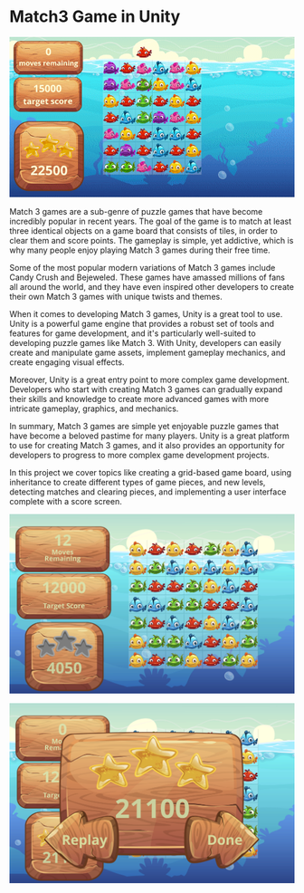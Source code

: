 # Match3 Game in Unity
 
![Match3gif](/GameDemo/Match3.gif)

Match 3 games are a sub-genre of puzzle games that have become incredibly popular in recent years. The goal of the game is to match at least three identical objects on a game board that consists of tiles, in order to clear them and score points. The gameplay is simple, yet addictive, which is why many people enjoy playing Match 3 games during their free time.

Some of the most popular modern variations of Match 3 games include Candy Crush and Bejeweled. These games have amassed millions of fans all around the world, and they have even inspired other developers to create their own Match 3 games with unique twists and themes.

When it comes to developing Match 3 games, Unity is a great tool to use. Unity is a powerful game engine that provides a robust set of tools and features for game development, and it's particularly well-suited to developing puzzle games like Match 3. With Unity, developers can easily create and manipulate game assets, implement gameplay mechanics, and create engaging visual effects.

Moreover, Unity is a great entry point to more complex game development. Developers who start with creating Match 3 games can gradually expand their skills and knowledge to create more advanced games with more intricate gameplay, graphics, and mechanics.

In summary, Match 3 games are simple yet enjoyable puzzle games that have become a beloved pastime for many players. Unity is a great platform to use for creating Match 3 games, and it also provides an opportunity for developers to progress to more complex game development projects.

In this project we cover topics like creating a grid-based game board, using inheritance to create different types of game pieces, and new levels, detecting matches and clearing pieces, and implementing a user interface complete with a score screen.

![Match3](/GameDemo/match3.png)

![Match3 - Finished Level](/GameDemo/match3Final.png)
